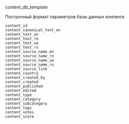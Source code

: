 content_db_template

Построчный формат параметров базы данных контента

```
content_id
content_canonical_text_en
content_text_en
content_text_ro
content_text_ua
content_text_ru
content_source_name_en
content_source_name_ro
content_source_name_ua
content_source_name_ru
content_source_link
content_country
content_created_by
content_created
content_published
content_edited
content_type
content_category
content_subcategory
content_tags
content_votes
content_score
```
